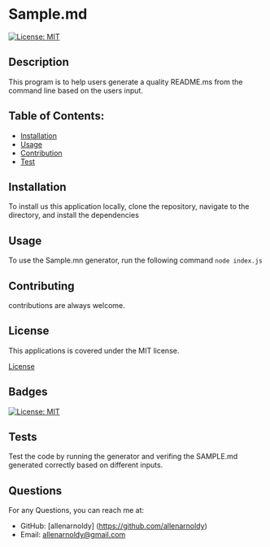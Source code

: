 # Sample.md
  [![License: MIT](https://img.shields.io/badge/License-MIT-yellow.svg)](https://opensource.org/licenses/MIT)
  
  ## Description
  This program is to help users generate a quality README.ms from the command line based on the users input.
  
  ## Table of Contents:
  - [Installation](#install)
  - [Usage](#usage)
  - [Contribution](#contrubition)
  - [Test](#test)
  
  ## Installation
  To install us this application locally, clone the repository, navigate to the directory, and install the dependencies
  
  ## Usage
  To use the Sample.mn generator, run the following command `node index.js`
  
  ## Contributing
  contributions are always welcome.
  
  
  ## License
  This applications is covered under the MIT license.
  
 [License](#license)
  
  ## Badges
  [![License: MIT](https://img.shields.io/badge/License-MIT-yellow.svg)](https://opensource.org/licenses/MIT)

  ## Tests
  Test the code by running the generator and verifing the SAMPLE.md generated correctly based on different inputs.
  
  ## Questions
  For any Questions, you can reach me at:
  - GitHub: [allenarnoldy] (https://github.com/allenarnoldy)
  - Email: allenarnoldy@gmail.com
  